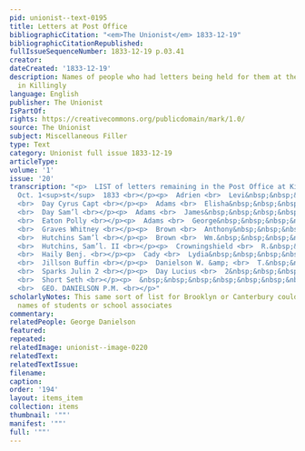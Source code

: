 ```yaml
---
pid: unionist--text-0195
title: Letters at Post Office
bibliographicCitation: "<em>The Unionist</em> 1833-12-19"
bibliographicCitationRepublished: 
fullIssueSequenceNumber: 1833-12-19 p.03.41
creator: 
dateCreated: '1833-12-19'
description: Names of people who had letters being held for them at the post office
  in Killingly
language: English
publisher: The Unionist
IsPartOf: 
rights: https://creativecommons.org/publicdomain/mark/1.0/
source: The Unionist
subject: Miscellaneous Filler
type: Text
category: Unionist full issue 1833-12-19
articleType: 
volume: '1'
issue: '20'
transcription: "<p>  LIST of letters remaining in the Post Office at Killingly, Ct.
  Oct. 1<sup>st</sup>  1833 <br></p><p>  Adrien <br>  Levi&nbsp;&nbsp;&nbsp;&nbsp;&nbsp;&nbsp;&nbsp;&nbsp;&nbsp;&nbsp;&nbsp;&nbsp;&nbsp;&nbsp;&nbsp;&nbsp;&nbsp;&nbsp;&nbsp;&nbsp;&nbsp;&nbsp;&nbsp;&nbsp;&nbsp;&nbsp;&nbsp;&nbsp;&nbsp;
  <br>  Day Cyrus Capt <br></p><p>  Adams <br>  Elisha&nbsp;&nbsp;&nbsp;&nbsp;&nbsp;&nbsp;&nbsp;&nbsp;&nbsp;&nbsp;&nbsp;&nbsp;&nbsp;&nbsp;&nbsp;&nbsp;&nbsp;&nbsp;&nbsp;&nbsp;&nbsp;&nbsp;&nbsp;&nbsp;&nbsp;&nbsp;
  <br>  Day Sam’l <br></p><p>  Adams <br>  James&nbsp;&nbsp;&nbsp;&nbsp;&nbsp;&nbsp;&nbsp;&nbsp;&nbsp;&nbsp;&nbsp;&nbsp;&nbsp;&nbsp;&nbsp;&nbsp;&nbsp;&nbsp;&nbsp;&nbsp;&nbsp;&nbsp;&nbsp;&nbsp;&nbsp;
  <br>  Eaton Polly <br></p><p>  Adams <br>  George&nbsp;&nbsp;&nbsp;&nbsp;&nbsp;&nbsp;&nbsp;&nbsp;&nbsp;&nbsp;&nbsp;&nbsp;&nbsp;&nbsp;&nbsp;&nbsp;&nbsp;&nbsp;&nbsp;&nbsp;&nbsp;&nbsp;&nbsp;
  <br>  Graves Whitney <br></p><p>  Brown <br>  Anthony&nbsp;&nbsp;&nbsp;&nbsp;&nbsp;&nbsp;&nbsp;&nbsp;&nbsp;&nbsp;&nbsp;&nbsp;&nbsp;&nbsp;&nbsp;&nbsp;&nbsp;&nbsp;&nbsp;&nbsp;&nbsp;&nbsp;
  <br>  Hutchins Sam’l <br></p><p>  Brown <br>  Wm.&nbsp;&nbsp;&nbsp;&nbsp;&nbsp;&nbsp;&nbsp;&nbsp;&nbsp;&nbsp;&nbsp;&nbsp;&nbsp;&nbsp;&nbsp;&nbsp;&nbsp;&nbsp;&nbsp;&nbsp;&nbsp;&nbsp;&nbsp;&nbsp;&nbsp;&nbsp;&nbsp;&nbsp;
  <br>  Hutchins, Sam’l. II <br></p><p>  Crowningshield <br>  R.&nbsp;&nbsp;&nbsp;&nbsp;&nbsp;&nbsp;&nbsp;&nbsp;&nbsp;&nbsp;&nbsp;&nbsp;&nbsp;&nbsp;&nbsp;&nbsp;&nbsp;&nbsp;
  <br>  Haily Benj. <br></p><p>  Cady <br>  Lydia&nbsp;&nbsp;&nbsp;&nbsp;&nbsp;&nbsp;&nbsp;&nbsp;&nbsp;&nbsp;&nbsp;&nbsp;&nbsp;&nbsp;&nbsp;&nbsp;&nbsp;&nbsp;&nbsp;&nbsp;&nbsp;&nbsp;&nbsp;&nbsp;&nbsp;&nbsp;&nbsp;&nbsp;&nbsp;&nbsp;
  <br>  Jillson Buffin <br></p><p>  Danielson W. &amp; <br>  T.&nbsp;&nbsp;&nbsp;&nbsp;&nbsp;&nbsp;&nbsp;&nbsp;&nbsp;&nbsp;&nbsp;&nbsp;&nbsp;&nbsp;&nbsp;&nbsp;&nbsp;&nbsp;
  <br>  Sparks Julin 2 <br></p><p>  Day Lucius <br>  2&nbsp;&nbsp;&nbsp;&nbsp;&nbsp;&nbsp;&nbsp;&nbsp;&nbsp;&nbsp;&nbsp;&nbsp;&nbsp;&nbsp;&nbsp;&nbsp;&nbsp;&nbsp;&nbsp;&nbsp;&nbsp;&nbsp;&nbsp;&nbsp;&nbsp;&nbsp;&nbsp;
  <br>  Short Seth <br></p><p>  &nbsp;&nbsp;&nbsp;&nbsp;&nbsp;&nbsp;&nbsp;&nbsp;&nbsp;&nbsp;&nbsp;&nbsp;&nbsp;&nbsp;&nbsp;&nbsp;&nbsp;&nbsp;&nbsp;&nbsp;&nbsp;&nbsp;&nbsp;&nbsp;&nbsp;&nbsp;&nbsp;&nbsp;&nbsp;&nbsp;&nbsp;&nbsp;&nbsp;&nbsp;&nbsp;
  <br>  GEO. DANIELSON P.M. <br></p>"
scholarlyNotes: This same sort of list for Brooklyn or Canterbury could have revealed
  names of students or school associates
commentary: 
relatedPeople: George Danielson
featured: 
repeated: 
relatedImage: unionist--image-0220
relatedText: 
relatedTextIssue: 
filename: 
caption: 
order: '194'
layout: items_item
collection: items
thumbnail: '""'
manifest: '""'
full: '""'
---
```

